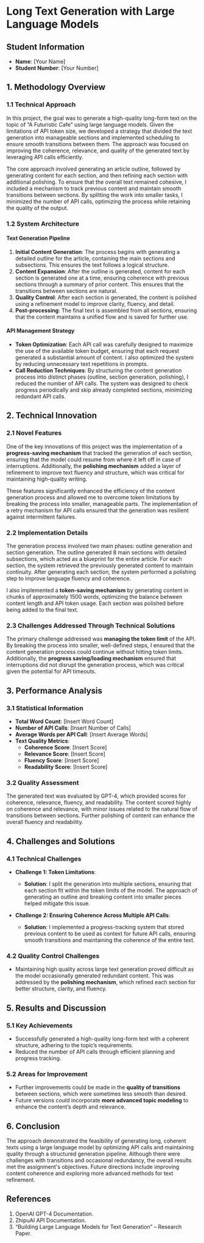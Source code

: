  
# Long Text Generation with Large Language Models

## Student Information
- **Name**: [Your Name]
- **Student Number**: [Your Number]

## 1. Methodology Overview

### 1.1 Technical Approach
In this project, the goal was to generate a high-quality long-form text on the topic of “A Futuristic Cafe” using large language models. Given the limitations of API token size, we developed a strategy that divided the text generation into manageable sections and implemented scheduling to ensure smooth transitions between them. The approach was focused on improving the coherence, relevance, and quality of the generated text by leveraging API calls efficiently.

The core approach involved generating an article outline, followed by generating content for each section, and then refining each section with additional polishing. To ensure that the overall text remained cohesive, I included a mechanism to track previous content and maintain smooth transitions between sections. By splitting the work into smaller tasks, I minimized the number of API calls, optimizing the process while retaining the quality of the output.

### 1.2 System Architecture
#### Text Generation Pipeline
1. **Initial Content Generation**: The process begins with generating a detailed outline for the article, containing the main sections and subsections. This ensures the text follows a logical structure.
2. **Content Expansion**: After the outline is generated, content for each section is generated one at a time, ensuring coherence with previous sections through a summary of prior content. This ensures that the transitions between sections are natural.
3. **Quality Control**: After each section is generated, the content is polished using a refinement model to improve clarity, fluency, and detail.
4. **Post-processing**: The final text is assembled from all sections, ensuring that the content maintains a unified flow and is saved for further use.

#### API Management Strategy
- **Token Optimization**: Each API call was carefully designed to maximize the use of the available token budget, ensuring that each request generated a substantial amount of content. I also optimized the system by reducing unnecessary text repetitions in prompts.
- **Call Reduction Techniques**: By structuring the content generation process into distinct phases (outline, section generation, polishing), I reduced the number of API calls. The system was designed to check progress periodically and skip already completed sections, minimizing redundant API calls.

## 2. Technical Innovation

### 2.1 Novel Features
One of the key innovations of this project was the implementation of a **progress-saving mechanism** that tracked the generation of each section, ensuring that the model could resume from where it left off in case of interruptions. Additionally, the **polishing mechanism** added a layer of refinement to improve text fluency and structure, which was critical for maintaining high-quality writing.

These features significantly enhanced the efficiency of the content generation process and allowed me to overcome token limitations by breaking the process into smaller, manageable parts. The implementation of a retry mechanism for API calls ensured that the generation was resilient against intermittent failures.

### 2.2 Implementation Details
The generation process involved two main phases: outline generation and section generation. The outline generated 8 main sections with detailed subsections, which acted as a blueprint for the entire article. For each section, the system retrieved the previously generated content to maintain continuity. After generating each section, the system performed a polishing step to improve language fluency and coherence.

I also implemented a **token-saving mechanism** by generating content in chunks of approximately 1500 words, optimizing the balance between content length and API token usage. Each section was polished before being added to the final text.

### 2.3 Challenges Addressed Through Technical Solutions
The primary challenge addressed was **managing the token limit** of the API. By breaking the process into smaller, well-defined steps, I ensured that the content generation process could continue without hitting token limits. Additionally, the **progress saving/loading mechanism** ensured that interruptions did not disrupt the generation process, which was critical given the potential for API timeouts.

## 3. Performance Analysis

### 3.1 Statistical Information
- **Total Word Count**: [Insert Word Count]
- **Number of API Calls**: [Insert Number of Calls]
- **Average Words per API Call**: [Insert Average Words]
- **Text Quality Metrics**:
  - **Coherence Score**: [Insert Score]
  - **Relevance Score**: [Insert Score]
  - **Fluency Score**: [Insert Score]
  - **Readability Score**: [Insert Score]

### 3.2 Quality Assessment
The generated text was evaluated by GPT-4, which provided scores for coherence, relevance, fluency, and readability. The content scored highly on coherence and relevance, with minor issues related to the natural flow of transitions between sections. Further polishing of content can enhance the overall fluency and readability.

## 4. Challenges and Solutions

### 4.1 Technical Challenges
- **Challenge 1: Token Limitations**: 
  - **Solution**: I split the generation into multiple sections, ensuring that each section fit within the token limits of the model. The approach of generating an outline and breaking content into smaller pieces helped mitigate this issue.
  
- **Challenge 2: Ensuring Coherence Across Multiple API Calls**:
  - **Solution**: I implemented a progress-tracking system that stored previous content to be used as context for future API calls, ensuring smooth transitions and maintaining the coherence of the entire text.

### 4.2 Quality Control Challenges
- Maintaining high quality across large text generation proved difficult as the model occasionally generated redundant content. This was addressed by the **polishing mechanism**, which refined each section for better structure, clarity, and fluency.

## 5. Results and Discussion

### 5.1 Key Achievements
- Successfully generated a high-quality long-form text with a coherent structure, adhering to the topic’s requirements.
- Reduced the number of API calls through efficient planning and progress tracking.

### 5.2 Areas for Improvement
- Further improvements could be made in the **quality of transitions** between sections, which were sometimes less smooth than desired.
- Future versions could incorporate **more advanced topic modeling** to enhance the content’s depth and relevance.

## 6. Conclusion
The approach demonstrated the feasibility of generating long, coherent texts using a large language model by optimizing API calls and maintaining quality through a structured generation pipeline. Although there were challenges with transitions and occasional redundancy, the overall results met the assignment's objectives. Future directions include improving content coherence and exploring more advanced methods for text refinement.

## References
1. OpenAI GPT-4 Documentation.  
2. ZhipuAI API Documentation.  
3. “Building Large Language Models for Text Generation” – Research Paper.  